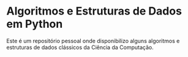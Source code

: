 # Algoritmos e Estruturas de Dados em Python

Este é um repositório pessoal onde disponibilizo alguns algoritmos e estruturas de dados clássicos da Ciência da Computação.

